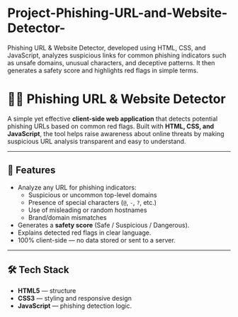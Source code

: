 # Project-Phishing-URL-and-Website-Detector-
Phishing URL &amp; Website Detector, developed using HTML, CSS, and JavaScript, analyzes suspicious links for common phishing indicators such as unsafe domains, unusual characters, and deceptive patterns. It then generates a safety score and highlights red flags in simple terms.
# 🕵️‍♂️ Phishing URL & Website Detector

A simple yet effective **client-side web application** that detects potential phishing URLs based on common red flags. Built with **HTML, CSS, and JavaScript**, the tool helps raise awareness about online threats by making suspicious URL analysis transparent and easy to understand.

---

## 🚀 Features
- Analyze any URL for phishing indicators:
  - Suspicious or uncommon top-level domains
  - Presence of special characters (`@`, `-`, `?`, etc.)
  - Use of misleading or random hostnames
  - Brand/domain mismatches
- Generates a **safety score** (Safe / Suspicious / Dangerous).
- Explains detected red flags in clear language.
- 100% client-side — no data stored or sent to a server.

---

## 🛠️ Tech Stack
- **HTML5** — structure  
- **CSS3** — styling and responsive design  
- **JavaScript** — phishing detection logic.

